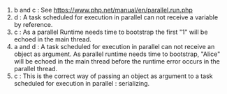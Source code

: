1. b and c : See https://www.php.net/manual/en/parallel.run.php
2. d : A task scheduled for execution in parallel can not receive a variable by reference.
3. c : As a parallel Runtime needs time to bootstrap the first "1" will be echoed in the main thread.
4. a and d : A task scheduled for execution in parallel can not receive an object as argument. As parallel runtime needs time to bootstrap, "Alice" will be echoed in the main thread before the runtime error occurs in the parallel thread.
5. c : This is the correct way of passing an object as argument to a task scheduled for execution in parallel : serializing.